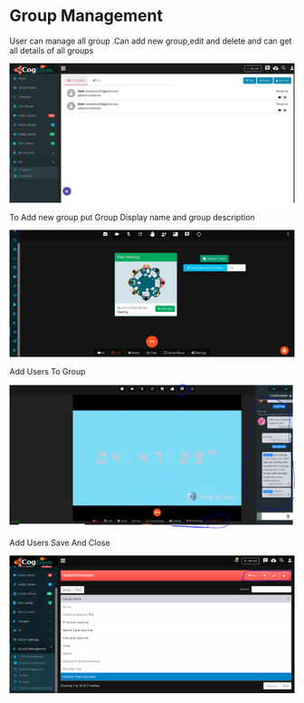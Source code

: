 # Group Management

User can manage all group .Can add new group,edit and delete and can get all details of all groups

![](../.gitbook/assets/image%20%28131%29.png)

To Add new group put Group Display name and group description

![](../.gitbook/assets/image%20%28174%29.png)

Add Users To Group

![](../.gitbook/assets/image%20%28192%29.png)

Add Users Save And Close

![](../.gitbook/assets/image%20%2888%29.png)


